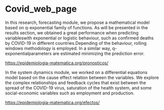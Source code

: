 # Covid_web_page

In this research, forecasting module, we propose a mathematical model based on q-exponential family of functions. As will be presented in the results section, we obtained a great performance when predicting variableswith exponential or logistic behaviour, such as confirmed deaths by COVID-19 in different countries.Depending of the behaviour, rolling windows methodology is employed. In a similar way, q-exponentialparameters are estimated minimizing the prediction error.

https://epidemiologia-matematica.org/pronosticos/


In the system dynamics module, we worked on a differential equations model based on the cause effect relation between the variables. We explore the complex relationships and
 feedback cycles that exist between the spread of the COVID-19 virus, saturation of the health system, and some social-economic variables such as employment and production.

https://epidemiologia-matematica.org/efectos/
